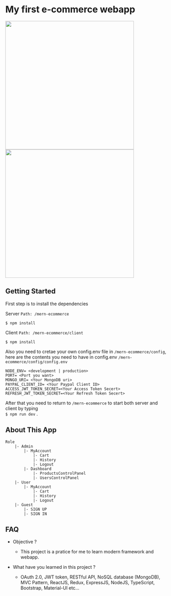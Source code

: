 

# My first e-commerce webapp

<img src="https://github.com/michaelc285/mern-ecommerce/blob/master/readmeImage/sample1.png?raw=true" width="400">

<img src="https://github.com/michaelc285/mern-ecommerce/blob/master/readmeImage/cartLanding.jpg?raw=true" width="400">

## Getting Started

  
First step is to install the dependencies

Server `Path: /mern-ecommerce`

`$ npm install`

Client `Path: /mern-ecommerce/client`

`$ npm install`

  

Also you need to cretae your own config.env file in `/mern-ecommerce/config`, here are the contents you need to have in
config.env   `/mern-ecommerce/config/config.env`
```
NODE_ENV= <development | production>
PORT= <Port you want>
MONGO_URI= <Your MongoDB uri>
PAYPAL_CLIENT_ID= <Your Paypal Client ID>
ACCESS_JWT_TOKEN_SECRET=<Your Access Token Secert>
REFRESH_JWT_TOKEN_SECRET=<Your Refresh Token Secert>
```
  
  

After that you need to return to `/mern-ecommerce` to start both server and client by typing <br/>`$ npm run dev` .

## About This App 


```
Role
	|- Admin
		|- MyAccount
			|- Cart
			|- History
			|- Logout
		|- Dashboard
			|- ProductsControlPanel
			|- UsersControlPanel
	|- User
		|- MyAccount
			|- Cart
			|- History
			|- Logout
	|- Guest
		|- SIGN UP
		|- SIGN IN

```
## FAQ
- Objective ? 
	- This project is a pratice for me to learn modern framework and webapp.

- What have you learned in this project ?
	-	OAuth 2.0, JWT token, RESTful API, NoSQL database (MongoDB), MVC Pattern, ReactJS, Redux, ExpressJS, NodeJS, TypeScript, Bootstrap, Material-UI etc...
